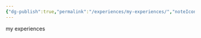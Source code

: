 ```yaml
---
{"dg-publish":true,"permalink":"/experiences/my-experiences/","noteIcon":"1"}
---
```


my experiences